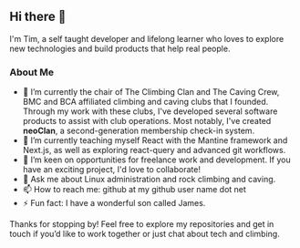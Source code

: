 ## Hi there 👋

I'm Tim, a self taught developer and lifelong learner who loves to explore new technologies and build products that help real people. 

### About Me

- 🔭 I’m currently the chair of The Climbing Clan and The Caving Crew, BMC and BCA affiliated climbing and caving clubs that I founded. Through my work with these clubs, I've developed several software products to assist with club operations. Most notably, I've created **neoClan**, a second-generation membership check-in system.
- 🌱 I’m currently teaching myself React with the Mantine framework and Next.js, as well as exploring react-query and advanced git workflows.
- 👯 I’m keen on opportunities for freelance work and development. If you have an exciting project, I'd love to collaborate!
- 💬 Ask me about Linux administration and rock climbing and caving.
- 📫 How to reach me: github at my github user name dot net
- ⚡ Fun fact: I have a wonderful son called James.

Thanks for stopping by! Feel free to explore my repositories and get in touch if you’d like to work together or just chat about tech and climbing.
